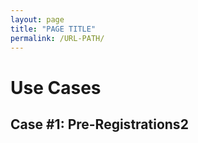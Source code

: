 ```yaml
---
layout: page
title: "PAGE TITLE"
permalink: /URL-PATH/
---
```


# Use Cases

## Case #1: Pre-Registrations2
